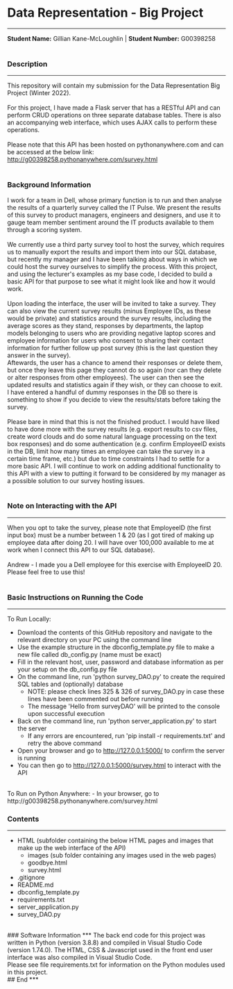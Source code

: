 # Data Representation - Big Project
***  
**Student Name:** Gillian Kane-McLoughlin | **Student Number:** G00398258  
<br>
### Description
***  
This repository will contain my submission for the Data Representation Big Project (Winter 2022).  
<br>
For this project, I have made a Flask server that has a RESTful API and can perform CRUD operations on three separate database tables. There is also an accompanying web interface, which uses AJAX calls to perform these operations.  
<br>
Please note that this API has been hosted on pythonanywhere.com and can be accessed at the below link:  
http://g00398258.pythonanywhere.com/survey.html  
<br>
  
### Background Information  
I work for a team in Dell, whose primary function is to run and then analyse the results of a quarterly survey called the IT Pulse. We present the results of this survey to product managers, engineers and designers, and use it to gauge team member sentiment around the IT products available to them through a scoring system.  
<br>
We currently use a third party survey tool to host the survey, which requires us to manually export the results and import them into our SQL database, but recently my manager and I have been talking about ways in which we could host the survey ourselves to simplify the process. With this project, and using the lecturer's examples as my base code, I decided to build a basic API for that purpose to see what it might look like and how it would work.  
<br>
Upon loading the interface, the user will be invited to take a survey. They can also view the current survey results (minus Employee IDs, as these would be private) and statistics around the survey results, including the average scores as they stand, responses by departments, the laptop models belonging to users who are providing negative laptop scores and employee information for users who consent to sharing their contact information for further follow up post survey (this is the last question they answer in the survey). 
<br>  Aftewards, the user has a chance to amend their responses or delete them, but once they leave this page they cannot do so again (nor can they delete or alter responses from other employees). The user can then see the updated results and statistics again if they wish, or they can choose to exit. I have entered a handful of dummy responses in the DB so there is something to show if you decide to view the results/stats before taking the survey.  
<br>
Please bare in mind that this is not the finished product. I would have liked to have done more with the survey results (e.g. export results to csv files, create word clouds and do some natural language processing on the text box responses) and do some authentication (e.g. confirm EmployeeID exists in the DB, limit how many times an employee can take the survey in a certain time frame, etc.) but due to time constraints I had to settle for a more basic API. I will continue to work on adding additional functionality to this API with a view to putting it forward to be considered by my manager as a possible solution to our survey hosting issues.  
<br>
### Note on Interacting with the API  
***  
When you opt to take the survey, please note that EmployeeID (the first input box) must be a number between 1 & 20 (as I got tired of making up employee data after doing 20. I will have over 100,000 available to me at work when I connect this API to our SQL database).  
<br>
Andrew - I made you a Dell employee for this exercise with EmployeeID 20. Please feel free to use this!  
<br>
### Basic Instructions on Running the Code  
***  
To Run Locally:  
- Download the contents of this GitHub repository and navigate to the relevant directory on your PC using the command line  
- Use the example structure in the dbconfig_template.py file to make a new file called db_config.py (name must be exact)  
- Fill in the relevant host, user, password and database information as per your setup on the db_config.py file  
- On the command line, run 'python survey_DAO.py' to create the required SQL tables and (optionally) database  
	- NOTE: please check lines 325 & 326 of survey_DAO.py in case these lines have been commented out before running  
	- The message 'Hello from surveyDAO' will be printed to the console upon successful execution  
- Back on the command line, run 'python server_application.py' to start the server  
	- If any errors are encountered, run 'pip install -r requirements.txt' and retry the above command  
- Open your browser and go to http://127.0.0.1:5000/ to confirm the server is running  
- You can then go to http://127.0.0.1:5000/survey.html to interact with the API  
<br>
To Run on Python Anywhere:  
- In your browser, go to http://g00398258.pythonanywhere.com/survey.html  
<br>

### Contents  
***
- HTML (subfolder containing the below HTML pages and images that make up the web interface of the API)  
	- images (sub folder containing any images used in the web pages)  
	- goodbye.html  
	- survey.html  
- .gitignore  
- README.md  
- dbconfig_template.py  
- requirements.txt  
- server_application.py  
- survey_DAO.py  
<br>  
### Software Information  
***  
The back end code for this project was written in Python (version 3.8.8) and compiled in Visual Studio Code (version 1.74.0). The HTML, CSS & Javascript used in the front end user interface was also compiled in Visual Studio Code.  
<br>  
Please see file requirements.txt for information on the Python modules used in this project.  
<br>  
## End  
***